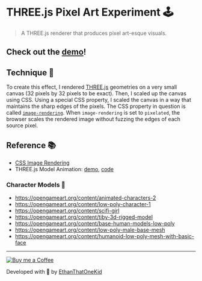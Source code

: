 # THREE.js Pixel Art Experiment 🕹

> A THREE.js renderer that produces pixel art-esque visuals.

## Check out the [demo](https://ethanthatonekid.github.io/threejs-pixel-experiment/)!

## Technique 🎨

To create this effect, I rendered [THREE.js](https://threejs.org/) geometries on a very small canvas (32 pixels by 32 pixels to be exact).
Then, I scaled up the canvas using CSS.
Using a special CSS property, I scaled the canvas in a way that maintains the sharp edges of the pixels.
The CSS property in question is called [`image-rendering`](https://developer.mozilla.org/en-US/docs/Web/CSS/image-rendering).
When `image-rendering` is set to `pixelated`, the browser scales the rendered image without fuzzing the edges of each source pixel.

## Reference 📚

* [CSS Image Rendering](https://developer.mozilla.org/en-US/docs/Games/Techniques/Crisp_pixel_art_look)
* THREE.js Model Animation: [demo](https://threejs.org/examples/webgl_animation_skinning_blending.html), [code](https://github.com/mrdoob/three.js/blob/dev/examples/webgl_animation_skinning_blending.html)

### Character Models 🧑

* https://opengameart.org/content/animated-characters-2
* https://opengameart.org/content/low-poly-character-1
* https://opengameart.org/content/scifi-girl
* https://opengameart.org/content/tiby-3d-rigged-model
* https://opengameart.org/content/base-human-models-low-poly
* https://opengameart.org/content/low-poly-male-base-mesh
* https://opengameart.org/content/humanoid-low-poly-mesh-with-basic-face

---

[![Buy me a Coffee](https://img.shields.io/badge/buy%20me%20a-coffee-%23FF813F)][bmac]

Developed with 🧠 by [EthanThatOneKid][creator_site]

[bmac]: http://buymeacoff.ee/etok
[creator_site]: http://ethandavidson.com/
